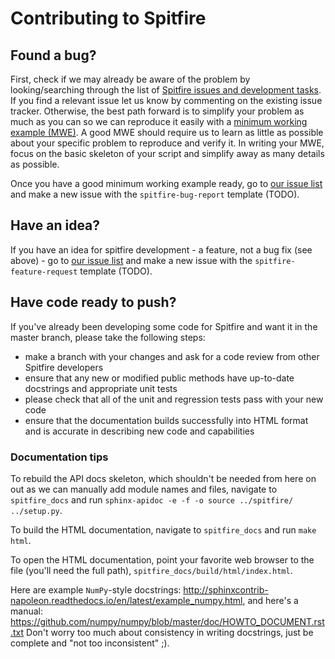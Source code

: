# Contributing to Spitfire

## Found a bug?
First, check if we may already be aware of the problem by looking/searching through the list of [Spitfire issues and development tasks](TODO).
If you find a relevant issue let us know by commenting on the existing issue tracker.
Otherwise, the best path forward is to simplify your problem as much as you can so we can reproduce it easily with a [minimum working example (MWE)](https://en.wikipedia.org/wiki/Minimal_working_example).
A good MWE should require us to learn as little as possible about your specific problem to reproduce and verify it.
In writing your MWE, focus on the basic skeleton of your script and simplify away as many details as possible.

Once you have a good minimum working example ready, go to [our issue list](TBD) and make a new issue with the `spitfire-bug-report` template (TODO).

## Have an idea?
If you have an idea for spitfire development - a feature, not a bug fix (see above) - go to [our issue list](TBD)
and make a new issue with the `spitfire-feature-request` template (TODO).

## Have code ready to push?
If you've already been developing some code for Spitfire and want it in the master branch,
please take the following steps:
- make a branch with your changes and ask for a code review from other Spitfire developers
- ensure that any new or modified public methods have up-to-date docstrings and appropriate unit tests
- please check that all of the unit and regression tests pass with your new code
- ensure that the documentation builds successfully into HTML format and is accurate in describing new code and capabilities

### Documentation tips
To rebuild the API docs skeleton, which shouldn't be needed from here on out as we can manually add module names and files, navigate to `spitfire_docs` and run `sphinx-apidoc -e -f -o source ../spitfire/ ../setup.py`.

To build the HTML documentation, navigate to `spitfire_docs` and run `make html`.

To open the HTML documentation, point your favorite web browser to the file (you'll need the full path), `spitfire_docs/build/html/index.html`.

Here are example `NumPy`-style docstrings: http://sphinxcontrib-napoleon.readthedocs.io/en/latest/example_numpy.html, and here's a manual: https://github.com/numpy/numpy/blob/master/doc/HOWTO_DOCUMENT.rst.txt
Don't worry too much about consistency in writing docstrings, just be complete and "not too inconsistent" ;).
